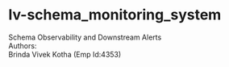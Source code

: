 # lv-schema_monitoring_system
Schema Observability and Downstream Alerts
<br>
Authors: <br>
Brinda Vivek Kotha (Emp Id:4353)
